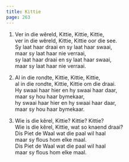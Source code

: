 ```yaml
---
title: Kittie
page: 263
---  
```



1. Ver in die wêreld, Kittie, Kittie, Kittie,  
ver in die wêreld, Kittie, Kittie oor die see.  
Sy laat haar draai en sy laat haar swaai,  
maar sy laat haar nie verraai,  
sy laat haar draai en sy laat haar swaai,  
maar sy laat haar nie verraai.  


2. Al in die rondte, Kittie, Kittie, Kittie,  
al in die rondte, Kittie, Kittie om die draai.  
Hy swaai haar hier en hy swaai haar daar,  
maar sy hou haar bymekaar,  
hy swaai haar hier en hy swaai haar daar,  
maar sy hou haar bymekaar.  


3. Wie is die kêrel, Kittie? Kittie? Kittie?  
Wie is die kêrel, Kittie, wat so knaend draai?  
Dis Piet de Waal wat die paal wil haal  
maar sy flous hom elke maal.  
Dis Piet de Waal wat die paal wil haal  
maar sy flous hom elke maal.  